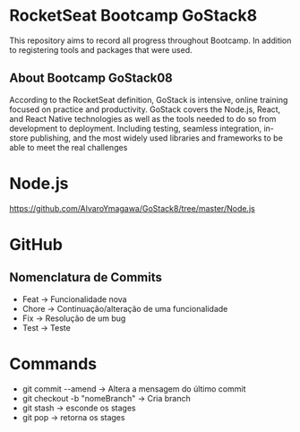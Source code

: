 # RocketSeat Bootcamp GoStack8
This repository aims to record all progress throughout Bootcamp. In addition to registering tools and packages that were used.

## About Bootcamp GoStack08
According to the RocketSeat definition, GoStack is intensive, online training focused on practice and productivity. GoStack covers the Node.js, React, and React Native technologies as well as the tools needed to do so from development to deployment. Including testing, seamless integration, in-store publishing, and the most widely used libraries and frameworks to be able to meet the real challenges

# Node.js
https://github.com/AlvaroYmagawa/GoStack8/tree/master/Node.js

# GitHub
## Nomenclatura de Commits
* Feat -> Funcionalidade nova
* Chore -> Continuação/alteração de uma funcionalidade 
* Fix -> Resolução de um bug
* Test -> Teste

# Commands
* git commit --amend -> Altera a mensagem do último commit
* git checkout -b "nomeBranch" -> Cria branch
* git stash -> esconde os stages 
* git pop -> retorna os stages



